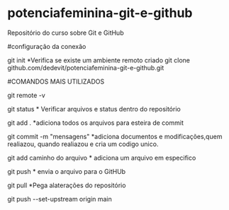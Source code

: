 # potenciafeminina-git-e-github
Repositório do curso sobre Git  e GitHub

#configuração da conexão

git init                       *Verifica se existe um ambiente remoto criado
git clone github.com/dedevit/potenciafeminina-git-e-github.git



#COMANDOS MAIS UTILIZADOS
 
 git remote -v
 
 git status                     * Verificar arquivos e status dentro do repositório
 
 git add .                      *adiciona todos os arquivos para  esteira de commit
 
 git commit  -m "mensagens"                   *adiciona documentos e modificações,quem realiazou, quando realiazou e cria um codigo unico.

 git add caminho do arquivo     * adiciona um arquivo em especifico

 git push                       * envia o arquivo para o GitHUb

 git pull                       *Pega alaterações do repositório


git push --set-upstream origin main
